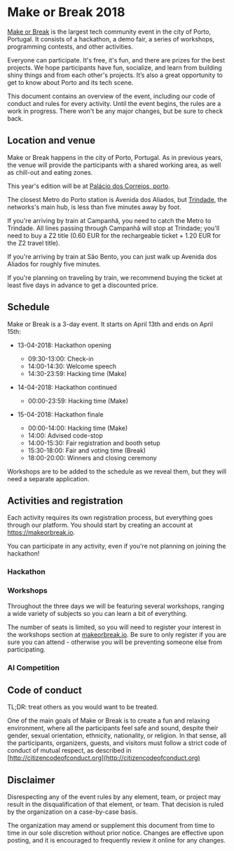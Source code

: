 # Make or Break 2018

[Make or Break](https://makeorbreak.io) is the largest tech community event in
the city of Porto, Portugal. It consists of a hackathon, a demo fair, a series
of workshops, programming contests, and other activities.

Everyone can participate. It's free, it's fun, and there are prizes for the
best projects. We hope participants have fun, socialize, and learn from
building shiny things and from each other's projects. It’s also a great
opportunity to get to know about Porto and its tech scene.

This document contains an overview of the event, including our code of conduct
and rules for every activity. Until the event begins, the rules are a work in
progress. There won't be any major changes, but be sure to check back.


## Location and venue

Make or Break happens in the city of Porto, Portugal. As in previous years, the
venue will provide the participants with a shared working area, as well as
chill-out and eating zones.

This year's edition will be at [Palácio dos Correios, porto](https://goo.gl/maps/mMwoSdTibWS2).

The closest Metro do Porto station is Avenida dos Aliados, but
[Trindade](https://goo.gl/maps/FiNN4bvCafA2), the networks's main hub, is less
than five minutes away by foot.

If you're arriving by train at Campanhã, you need to catch the Metro to
Trindade. All lines passing through Campanhã will stop at Trindade; you'll need
to buy a Z2 title (0.60 EUR for the rechargeable ticket + 1.20 EUR for the Z2
travel title).

If you're arriving by train at São Bento, you can just walk up Avenida dos
Aliados for roughly five minutes.

If you're planning on traveling by train, we recommend buying the ticket at
least five days in advance to get a discounted price.


## Schedule

Make or Break is a 3-day event. It starts on April 13th and ends on April 15th:

* 13-04-2018: Hackathon opening
    * 09:30-13:00: Check-in
    * 14:00-14:30: Welcome speech
    * 14:30-23:59: Hacking time (Make)

* 14-04-2018: Hackathon continued
    * 00:00-23:59: Hacking time (Make)

* 15-04-2018: Hackathon finale
    * 00:00-14:00: Hacking time (Make)
    * 14:00: Advised code-stop
    * 14:00-15:30: Fair registration and booth setup
    * 15:30-18:00: Fair and voting time (Break)
    * 18:00-20:00: Winners and closing ceremony

Workshops are to be added to the schedule as we reveal them, but they will need
a separate application.


## Activities and registration

Each activity requires its own registration process, but everything goes
through our platform. You should start by creating an account at
https://makeorbreak.io.

You can participate in any activity, even if you're not planning on joining the
hackathon!

### Hackathon




### Workshops

Throughout the three days we will be featuring several workshops, ranging a
wide variety of subjects so you can learn a bit of everything.

The number of seats is limited, so you will need to register your interest in
the workshops section at [makeorbreak.io](https://makeorbreak.io). Be sure to
only register if you are sure you can attend - otherwise you will be preventing
someone else from participating.


### AI Competition



## Code of conduct

TL;DR: treat others as you would want to be treated.

One of the main goals of Make or Break is to create a fun and relaxing
environment, where all the participants feel safe and sound, despite their
gender, sexual orientation, ethnicity, nationality, or religion. In that sense,
all the participants, organizers, guests, and visitors must follow a strict
code of conduct of mutual respect, as described in
[http://citizencodeofconduct.org](http://citizencodeofconduct.org)


## Disclaimer

Disrespecting any of the event rules by any element, team, or project may
result in the disqualification of that element, or team. That decision is ruled
by the organization on a case-by-case basis.

The organization may amend or supplement this document from time to time in our
sole discretion without prior notice. Changes are effective upon posting, and
it is encouraged to frequently review it online for any changes.
